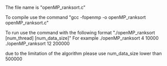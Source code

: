The file name is "openMP_ranksort.c"

To compile use the command "gcc -fopenmp -o openMP_ranksort openMP_ranksort.c"

To run use the command with the following format "./openMP_ranksort [num_thread] [num_data_size]"
For example
./openMP_ranksort 4 10000
./openMP_ranksort 12 200000


due to the limitation of the algorithm please use num_data_size lower than 500000

